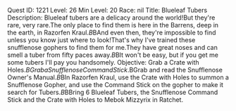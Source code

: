 Quest ID: 1221
Level: 26
Min Level: 20
Race: nil
Title: Blueleaf Tubers
Description: Blueleaf tubers are a delicacy around the world!But they're rare, very rare.The only place to find them is here in the Barrens, deep in the earth, in Razorfen Kraul.$B$BAnd even then, they're impossible to find unless you know just where to look!That's why I've trained these snufflenose gophers to find them for me.They have great noses and can smell a tuber from fifty paces away.$B$BIt won't be easy, but if you get me some tubers I'll pay you handsomely.
Objective: Grab a Crate with Holes.$BGrab a Snufflenose Command Stick.$BGrab and read the Snufflenose Owner's Manual.$B$BIn Razorfen Kraul, use the Crate with Holes to summon a Snufflenose Gopher, and use the Command Stick on the gopher to make it search for Tubers.$B$BBring 6 Blueleaf Tubers, the Snufflenose Command Stick and the Crate with Holes to Mebok Mizzyrix in Ratchet.
